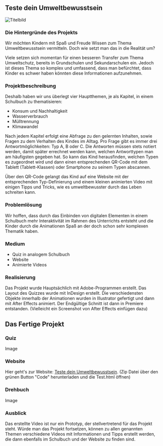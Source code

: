 ## Teste dein Umweltbewusstsein

![Titelbild](https://user-images.githubusercontent.com/72922203/178138961-243137d6-6167-4063-9e87-ff26420120b8.png)


### Die Hintergründe des Projekts

Wir möchten Kindern mit Spaß und Freude Wissen zum Thema Umweltbewusstsein vermitteln. Doch wie setzt man das in die Realität um?

Viele setzen sich momentan für einen besseren Transfer zum Thema Umweltschutz, bereits in Grundschulen und Sekundarschulen ein. Jedoch ist dieses Thema so komplex und umfassend, dass man befürchtet, dass Kinder es schwer haben könnten diese Informationen aufzunehmen. 

### Projektbeschreibung

Deshalb haben wir uns überlegt vier Hauptthemen, je als Kapitel, in einem Schulbuch zu thematisieren: 

- Konsum und Nachhaltigkeit
- Wasserverbrauch
- Mülltrennung 
- Klimawandel

Nach jedem Kapitel erfolgt eine Abfrage zu den gelernten Inhalten, sowie Fragen zu dem Verhalten des Kindes im Alltag. Pro Frage gibt es immer drei Antwortmöglichkeiten: Typ A, B oder C. Die Antworten müssen stets notiert werden, damit später errechnet werden kann, welchen Antworttypen man am häufigsten gegeben hat. So kann das Kind herausfinden, welchen Typen es zugeordnet wird und dann einen entsprechenden QR-Code mit dem Tablett (Tablett-Klassen) oder Smartphone zu seinem Typen abscannen. 

Über den QR-Code gelangt das Kind auf eine Website mit der entsprechenden Typ-Definierung und einem kleinen animierten Video mit einigen Tipps und Tricks, wie es umweltbewusster durch das Leben schreiten kann. 

### Problemlösung

Wir hoffen, dass durch das Einbinden von digitalen Elementen in einem Schulbuch mehr Interaktivität im Rahmen des Unterrichts entsteht und die Kinder durch die Animationen Spaß an der doch schon sehr komplexen Thematik haben.


### Medium

- Quiz in analogem Schulbuch 
- Website 
- Animierte Videos


### Realisierung
Das Projekt wurde Hauptsächlich mit Adobe-Programmen erstellt. 
Das Layout des Quizzes wurde mit InDesign erstellt. Die verschiedensten Objekte innerhalb der Animationen wurden in Illustrator gefertigt und dann mit After Effects animiert. Der Endgültige Schnitt ist dann in Premiere entstanden. 
(Vielleicht ein Screenshot von After Effects einfügen dazu)


## Das Fertige Projekt

### Quiz
Image

### Website
Hier geht's zur Website: [Teste dein Umweltbewusstsein](https://github.com/celinesophie/Konzeption_SoSe22.git).
(Zip Datei über den grünen Button "Code" herunterladen und die Test.html öffnen)

### Drehbuch
Image

### Ausblick

Das erstellte Video ist nur ein Prototyp, der stellvertretend für das Projekt steht. Würde man das Projekt fortsetzen, können zu allen genannten Themen verschiedene Videos mit Informationen und Tipps erstellt werden, die dann ebenfalls im Schulbuch und der Website zu finden sind.
